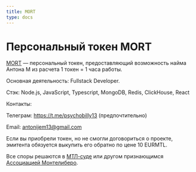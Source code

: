 ```yaml
---
title: MORT
type: docs
---
```


# Персональный токен MORT

[MORT](https://stellar.expert/explorer/public/asset/MORT-GDLWRGX2NJZZD3WYZPEHHQDQWIKHJBF2BOYHAC46YOVGNQETFQWR22TG) — персональный токен, предоставляющий возможность найма Антона М из расчета 1 токен = 1 часа работы.

Основная деятельность: Fullstack Developer.

Стэк: Node.js, JavaScript, Typescript, MongoDB, Redis, ClickHouse, React

Контакты: 

Телеграм: https://t.me/psychobilly13 (предпочтительно)

Email: antonijem13@gmail.com

Если вы приобрели токен, но не смогли договориться о проекте, эмитента обязуется выкупить его обратно по цене 10 EURMTL.

Все споры решаются в [МТЛ-суде](https://montelibero.org/mtl_court/) или другом признающимся [Ассоциацией Монтелиберо](https://mtla.me/).
